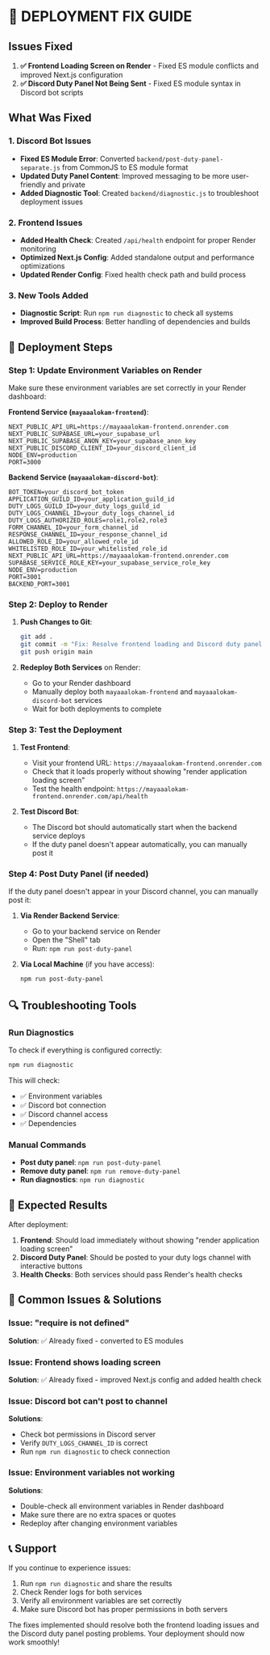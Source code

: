 # 🚀 DEPLOYMENT FIX GUIDE

## Issues Fixed

1. **✅ Frontend Loading Screen on Render** - Fixed ES module conflicts and improved Next.js configuration
2. **✅ Discord Duty Panel Not Being Sent** - Fixed ES module syntax in Discord bot scripts

## What Was Fixed

### 1. Discord Bot Issues
- **Fixed ES Module Error**: Converted `backend/post-duty-panel-separate.js` from CommonJS to ES module format
- **Updated Duty Panel Content**: Improved messaging to be more user-friendly and private
- **Added Diagnostic Tool**: Created `backend/diagnostic.js` to troubleshoot deployment issues

### 2. Frontend Issues
- **Added Health Check**: Created `/api/health` endpoint for proper Render monitoring
- **Optimized Next.js Config**: Added standalone output and performance optimizations
- **Updated Render Config**: Fixed health check path and build process

### 3. New Tools Added
- **Diagnostic Script**: Run `npm run diagnostic` to check all systems
- **Improved Build Process**: Better handling of dependencies and builds

## 🔧 Deployment Steps

### Step 1: Update Environment Variables on Render

Make sure these environment variables are set correctly in your Render dashboard:

**Frontend Service (`mayaaalokam-frontend`)**:
```
NEXT_PUBLIC_API_URL=https://mayaaalokam-frontend.onrender.com
NEXT_PUBLIC_SUPABASE_URL=your_supabase_url
NEXT_PUBLIC_SUPABASE_ANON_KEY=your_supabase_anon_key
NEXT_PUBLIC_DISCORD_CLIENT_ID=your_discord_client_id
NODE_ENV=production
PORT=3000
```

**Backend Service (`mayaaalokam-discord-bot`)**:
```
BOT_TOKEN=your_discord_bot_token
APPLICATION_GUILD_ID=your_application_guild_id
DUTY_LOGS_GUILD_ID=your_duty_logs_guild_id
DUTY_LOGS_CHANNEL_ID=your_duty_logs_channel_id
DUTY_LOGS_AUTHORIZED_ROLES=role1,role2,role3
FORM_CHANNEL_ID=your_form_channel_id
RESPONSE_CHANNEL_ID=your_response_channel_id
ALLOWED_ROLE_ID=your_allowed_role_id
WHITELISTED_ROLE_ID=your_whitelisted_role_id
NEXT_PUBLIC_API_URL=https://mayaaalokam-frontend.onrender.com
SUPABASE_SERVICE_ROLE_KEY=your_supabase_service_role_key
NODE_ENV=production
PORT=3001
BACKEND_PORT=3001
```

### Step 2: Deploy to Render

1. **Push Changes to Git**:
   ```bash
   git add .
   git commit -m "Fix: Resolve frontend loading and Discord duty panel issues"
   git push origin main
   ```

2. **Redeploy Both Services** on Render:
   - Go to your Render dashboard
   - Manually deploy both `mayaaalokam-frontend` and `mayaaalokam-discord-bot` services
   - Wait for both deployments to complete

### Step 3: Test the Deployment

1. **Test Frontend**:
   - Visit your frontend URL: `https://mayaaalokam-frontend.onrender.com`
   - Check that it loads properly without showing "render application loading screen"
   - Test the health endpoint: `https://mayaaalokam-frontend.onrender.com/api/health`

2. **Test Discord Bot**:
   - The Discord bot should automatically start when the backend service deploys
   - If the duty panel doesn't appear automatically, you can manually post it

### Step 4: Post Duty Panel (if needed)

If the duty panel doesn't appear in your Discord channel, you can manually post it:

1. **Via Render Backend Service**:
   - Go to your backend service on Render
   - Open the "Shell" tab
   - Run: `npm run post-duty-panel`

2. **Via Local Machine** (if you have access):
   ```bash
   npm run post-duty-panel
   ```

## 🔍 Troubleshooting Tools

### Run Diagnostics
To check if everything is configured correctly:

```bash
npm run diagnostic
```

This will check:
- ✅ Environment variables
- ✅ Discord bot connection
- ✅ Discord channel access
- ✅ Dependencies

### Manual Commands

- **Post duty panel**: `npm run post-duty-panel`
- **Remove duty panel**: `npm run remove-duty-panel`
- **Run diagnostics**: `npm run diagnostic`

## 🎯 Expected Results

After deployment:

1. **Frontend**: Should load immediately without showing "render application loading screen"
2. **Discord Duty Panel**: Should be posted to your duty logs channel with interactive buttons
3. **Health Checks**: Both services should pass Render's health checks

## 🚨 Common Issues & Solutions

### Issue: "require is not defined"
**Solution**: ✅ Already fixed - converted to ES modules

### Issue: Frontend shows loading screen
**Solution**: ✅ Already fixed - improved Next.js config and added health check

### Issue: Discord bot can't post to channel
**Solutions**:
- Check bot permissions in Discord server
- Verify `DUTY_LOGS_CHANNEL_ID` is correct
- Run `npm run diagnostic` to check connection

### Issue: Environment variables not working
**Solutions**:
- Double-check all environment variables in Render dashboard
- Make sure there are no extra spaces or quotes
- Redeploy after changing environment variables

## 📞 Support

If you continue to experience issues:

1. Run `npm run diagnostic` and share the results
2. Check Render logs for both services
3. Verify all environment variables are set correctly
4. Make sure Discord bot has proper permissions in both servers

The fixes implemented should resolve both the frontend loading issues and the Discord duty panel posting problems. Your deployment should now work smoothly! 